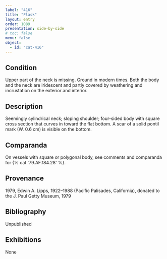 ```yaml
---
label: "416"
title: "Flask"
layout: entry
order: 1089
presentation: side-by-side
# toc: false
menu: false
object:
  - id: "cat-416"
---
```


## Condition

Upper part of the neck is missing. Ground in modern times. Both the body and the neck are iridescent and partly covered by weathering and incrustation on the exterior and interior.

## Description

Seemingly cylindrical neck; sloping shoulder; four-sided body with square cross section that curves in toward the flat bottom. A scar of a solid pontil mark (W. 0.6 cm) is visible on the bottom.

## Comparanda

On vessels with square or polygonal body, see comments and comparanda for {% cat '79.AF.184.28' %}.

## Provenance

1979, Edwin A. Lipps, 1922–1988 (Pacific Palisades, California), donated to the J. Paul Getty Museum, 1979

## Bibliography

Unpublished

## Exhibitions

None
